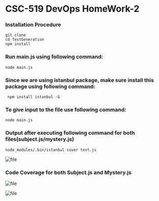 # CSC-519 DevOps HomeWork-2

### Installation Procedure

    git clone 
    cd TestGeneration 
    npm install

### Run main.js using following command:
    node main.js
### Since we are using istanbul package, make sure install this package using following command:  
     npm install istanbul -G

### To give input to the file use following command:
    node main.js
    
### Output after executing following command for both files(subject.js/mystery.js)
    node_modules/.bin/istanbul cover test.js

![file](https://github.ncsu.edu/ddas5/HW2/blob/master/Screen%20Shot%202017-10-13%20at%208.24.08%20PM.png)

### Code Coverage for both Subject.js and Mystery.js

![file](https://github.ncsu.edu/ddas5/HW2/blob/master/Screen%20Shot%202017-10-13%20at%208.25.34%20PM.png)

![file](https://github.ncsu.edu/ddas5/HW2/blob/master/Screen%20Shot%202017-10-13%20at%208.26.01%20PM.png)


